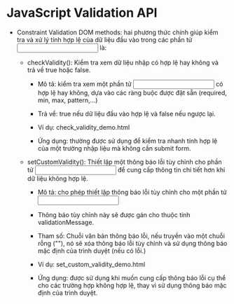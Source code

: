 # JavaScript Validation API

- Constraint Validation DOM methods: hai phương thức chính giúp kiểm tra và xử lý tính hợp lệ của dữ liệu đầu vào trong các phần tử <input> là:

    + checkValidity(): Kiểm tra xem dữ liệu nhập có hợp lệ hay không và trả về true hoặc false.

        * Mô tả: kiểm tra xem một phần tử <input> có hợp lệ hay không, dựa vào các ràng buộc được đặt sẵn (required, min, max, pattern,...)

        * Trả về: true nếu dữ liệu đầu vào hợp lệ và false nếu ngược lại.

        * Ví dụ: check_validity_demo.html

        * Ứng dụng: thường được sử dụng để kiểm tra nhanh tính hợp lệ của một trường nhập liệu mà không cần submit form.
    
    + setCustomValidity(): Thiết lập một thông báo lỗi tùy chỉnh cho phần tử <input> để cung cấp thông tin chi tiết hơn khi dữ liệu không hợp lệ.

        * Mô tả: cho phép thiết lập thông báo lỗi tùy chỉnh cho một phần tử <input>

        * Thông báo tùy chỉnh này sẽ được gán cho thuộc tính validationMessage.

        * Tham số: Chuỗi văn bản thông báo lỗi, nếu truyền vào một chuỗi rỗng (""), nó sẽ xóa thông báo lỗi tùy chỉnh và sử dụng thông báo mặc định của trình duyệt (nếu có lỗi.)

        * Ví dụ: set_custom_validity_demo.html
        
        * Ứng dụng: được sử dụng khi muốn cung cấp thông báo lỗi cụ thể cho các trường hợp không hợp lệ, thay vì sử dụng thông báo mặc định của trình duyệt.